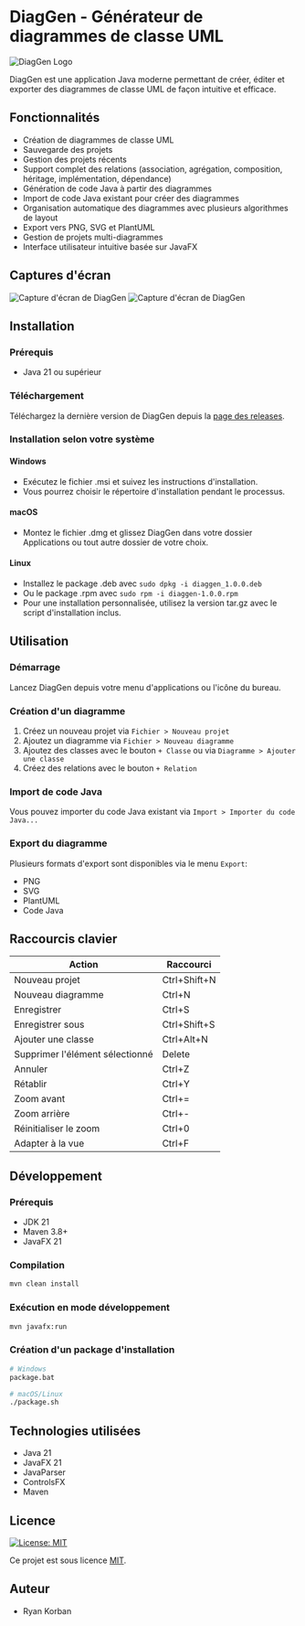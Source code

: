 # DiagGen - Générateur de diagrammes de classe UML

![DiagGen Logo](src/main/resources/images/diagram-icon.png)

DiagGen est une application Java moderne permettant de créer, éditer et exporter des diagrammes de classe UML de façon intuitive et efficace.

## Fonctionnalités

- Création de diagrammes de classe UML
- Sauvegarde des projets
- Gestion des projets récents 
- Support complet des relations (association, agrégation, composition, héritage, implémentation, dépendance)
- Génération de code Java à partir des diagrammes
- Import de code Java existant pour créer des diagrammes
- Organisation automatique des diagrammes avec plusieurs algorithmes de layout
- Export vers PNG, SVG et PlantUML
- Gestion de projets multi-diagrammes
- Interface utilisateur intuitive basée sur JavaFX

## Captures d'écran

![Capture d'écran de DiagGen](docs/images/screenshot1.png)
![Capture d'écran de DiagGen](docs/images/screenshot2.png)

## Installation

### Prérequis

- Java 21 ou supérieur

### Téléchargement

Téléchargez la dernière version de DiagGen depuis la [page des releases](https://github.com/korban2u/diaggen/releases).
### Installation selon votre système

#### Windows
- Exécutez le fichier .msi et suivez les instructions d'installation.
- Vous pourrez choisir le répertoire d'installation pendant le processus.

#### macOS
- Montez le fichier .dmg et glissez DiagGen dans votre dossier Applications ou tout autre dossier de votre choix.

#### Linux
- Installez le package .deb avec `sudo dpkg -i diaggen_1.0.0.deb`
- Ou le package .rpm avec `sudo rpm -i diaggen-1.0.0.rpm`
- Pour une installation personnalisée, utilisez la version tar.gz avec le script d'installation inclus.

## Utilisation

### Démarrage

Lancez DiagGen depuis votre menu d'applications ou l'icône du bureau.

### Création d'un diagramme

1. Créez un nouveau projet via `Fichier > Nouveau projet`
2. Ajoutez un diagramme via `Fichier > Nouveau diagramme`
3. Ajoutez des classes avec le bouton `+ Classe` ou via `Diagramme > Ajouter une classe`
4. Créez des relations avec le bouton `+ Relation`

### Import de code Java

Vous pouvez importer du code Java existant via `Import > Importer du code Java...`

### Export du diagramme

Plusieurs formats d'export sont disponibles via le menu `Export`:
- PNG
- SVG
- PlantUML
- Code Java

## Raccourcis clavier

| Action | Raccourci |
|--------|-----------|
| Nouveau projet | Ctrl+Shift+N |
| Nouveau diagramme | Ctrl+N |
| Enregistrer | Ctrl+S |
| Enregistrer sous | Ctrl+Shift+S |
| Ajouter une classe | Ctrl+Alt+N |
| Supprimer l'élément sélectionné | Delete |
| Annuler | Ctrl+Z |
| Rétablir | Ctrl+Y |
| Zoom avant | Ctrl+= |
| Zoom arrière | Ctrl+- |
| Réinitialiser le zoom | Ctrl+0 |
| Adapter à la vue | Ctrl+F |

## Développement

### Prérequis

- JDK 21
- Maven 3.8+
- JavaFX 21

### Compilation

```bash
mvn clean install
```

### Exécution en mode développement

```bash
mvn javafx:run
```

### Création d'un package d'installation

```bash
# Windows
package.bat

# macOS/Linux
./package.sh
```

## Technologies utilisées

- Java 21
- JavaFX 21
- JavaParser
- ControlsFX
- Maven

## Licence
[![License: MIT](https://img.shields.io/badge/License-MIT-yellow.svg)](https://opensource.org/licenses/MIT)

Ce projet est sous licence [MIT](LICENSE).

## Auteur

- Ryan Korban
